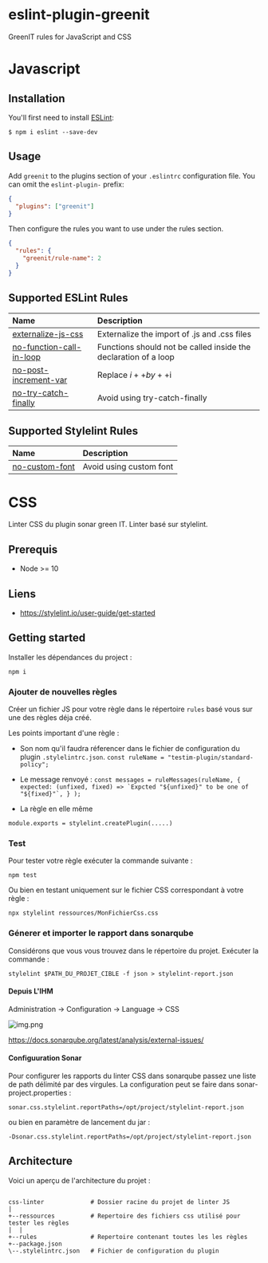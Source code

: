 # eslint-plugin-greenit

GreenIT rules for JavaScript and CSS

# Javascript

## Installation

You'll first need to install [ESLint](http://eslint.org):

```
$ npm i eslint --save-dev
```

## Usage

Add `greenit` to the plugins section of your `.eslintrc` configuration file. You can omit the `eslint-plugin-` prefix:

```json
{
  "plugins": ["greenit"]
}
```

Then configure the rules you want to use under the rules section.

```json
{
  "rules": {
    "greenit/rule-name": 2
  }
}
```

## Supported ESLint Rules

| Name                                                                  | Description                                                     |
| :-------------------------------------------------------------------- | :-------------------------------------------------------------- |
| [externalize-js-css](docs/rules/js/externalize-js-css.md)             | Externalize the import of .js and .css files                    |
| [no-function-call-in-loop](docs/rules/js/no-function-call-in-loop.md) | Functions should not be called inside the declaration of a loop |
| [no-post-increment-var](docs/rules/js/no-post-increment-var.md)       | Replace $i++ by ++$i                                            |
| [no-try-catch-finally](docs/rules/js/no-try-catch-finally.md)         | Avoid using try-catch-finally                                   |

## Supported Stylelint Rules

| Name                                               | Description             |
| :------------------------------------------------- | :---------------------- |
| [no-custom-font](docs/rules/css/no-custom-font.md) | Avoid using custom font |

# CSS

Linter CSS du plugin sonar green IT. Linter basé sur stylelint.

## Prerequis

- Node >= 10

## Liens

- https://stylelint.io/user-guide/get-started

## Getting started

Installer les dépendances du project :

`npm i`

### Ajouter de nouvelles règles

Créer un fichier JS pour votre règle dans le répertoire `rules` basé vous sur une des règles déja créé.

Les points important d'une règle :

- Son nom qu'il faudra réferencer dans le fichier de configuration du plugin `.stylelintrc.json`.
  `const ruleName = "testim-plugin/standard-policy"; `

- Le message renvoyé :
  `` const messages = ruleMessages(ruleName, { expected: (unfixed, fixed) => `Expcted "${unfixed}" to be one of "${fixed}"`, } );  ``

- La règle en elle même

`module.exports = stylelint.createPlugin(.....)`

### Test

Pour tester votre règle exécuter la commande suivante :

`npm test`

Ou bien en testant uniquement sur le fichier CSS correspondant à votre règle :

`npx stylelint ressources/MonFichierCss.css `

### Génerer et importer le rapport dans sonarqube

Considérons que vous vous trouvez dans le répertoire du projet. Exécuter la commande :

`stylelint $PATH_DU_PROJET_CIBLE -f json > stylelint-report.json`

#### Depuis L'IHM

Administration -> Configuration -> Language -> CSS

![img.png](../images/img_6.png)

https://docs.sonarqube.org/latest/analysis/external-issues/

#### Configuuration Sonar

Pour configurer les rapports du linter CSS dans sonarqube passez une liste de path délimité par des virgules.
La configuration peut se faire dans sonar-project.properties :

`sonar.css.stylelint.reportPaths=/opt/project/stylelint-report.json`

ou bien en paramètre de lancement du jar :

`-Dsonar.css.stylelint.reportPaths=/opt/project/stylelint-report.json`

## Architecture

Voici un aperçu de l'architecture du projet :

```

css-linter             # Dossier racine du projet de linter JS
|
+--ressources          # Repertoire des fichiers css utilisé pour tester les règles
|  |
+--rules               # Repertoire contenant toutes les les règles
+--package.json
\--.stylelintrc.json   # Fichier de configuration du plugin
```
